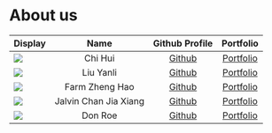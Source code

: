 # About us

Display | Name | Github Profile | Portfolio 
--------|:----:|:--------------:|:---------:
![](https://via.placeholder.com/100.png?text=Photo) | Chi Hui | [Github](https://github.com/chihui8199) | [Portfolio](docs/team/johndoe.md)
![](https://via.placeholder.com/100.png?text=Photo) | Liu Yanli | [Github](https://github.com/yanli1215) | [Portfolio](docs/team/johndoe.md)
![](https://via.placeholder.com/100.png?text=Photo) | Farm Zheng Hao | [Github](https://github.com/FarmZH98) | [Portfolio](docs/team/johndoe.md)
![](https://via.placeholder.com/100.png?text=Photo) | Jalvin Chan Jia Xiang | [Github](https://github.com/jalvinchan) | [Portfolio](docs/team/johndoe.md)
![](https://via.placeholder.com/100.png?text=Photo) | Don Roe | [Github](https://github.com/) | [Portfolio](docs/team/johndoe.md)
